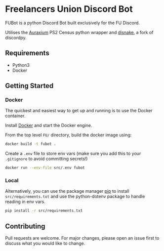# Freelancers Union Discord Bot

FUBot is a python Discord Bot built exclusively for the FU Discord.

Utilises the [Auraxium](https://github.com/leonhard-s/auraxium) PS2 Census python wrapper and [disnake](https://docs.disnake.dev/en/latest/index.html), a fork of discordpy.

## Requirements

- Python3
- Docker

## Getting Started
### Docker
The quickest and easiest way to get up and running is to use the Docker container.

Install [Docker](https://docs.docker.com/get-docker/) and start the Docker engine.

From the top level `FU/` directory, build the docker image using:
```bash
docker build -t fubot .
``` 
Create a `.env` file to store env vars (make sure you add this to your `.gitignore` to avoid committing secrets!)
```bash
docker run --env-file src/.env fubot
```

### Local
Alternatively, you can use the package manager [pip](https://pip.pypa.io/en/stable/) to install `src/requirements.txt` and use the python-dotenv package to handle reading in env vars.

```bash
pip install -r src/requirements.txt
```

## Contributing
Pull requests are welcome. For major changes, please open an issue first to discuss what you would like to change.
